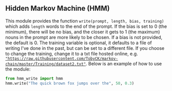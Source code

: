 ## Hidden Markov Machine (HMM)

This module provides the function `write(prompt, length, bias, training)` which adds `length` words to the end of the prompt. If the bias is set to 0 (the minimum), there will be no bias, and the closer it gets to 1 (the maximum) nouns in the prompt are more likely to be chosen. If a bias is not provided, the default is 0. The training variable is optional, it defaults to a file of writing I've done in the past, but can be set to a different file. If you choose to change the training, change it to a txt file hosted online, e.g. [`"https://raw.githubusercontent.com/TobyCK/markov-chain/master/Training/dataset2.txt"`](https://raw.githubusercontent.com/TobyCK/markov-chain/master/Training/dataset2.txt). Below is an example of how to use the module:

```py
from hmm_write import hmm
hmm.write("The quick brown fox jumps over the", 50, 0.3)
```
